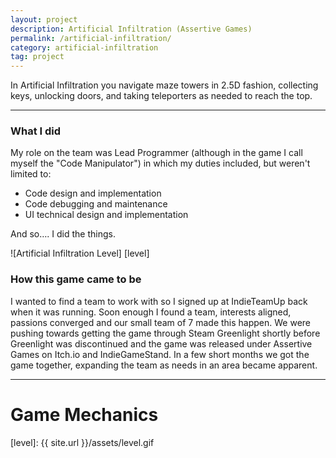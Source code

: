 ```yaml
---
layout: project
description: Artificial Infiltration (Assertive Games)
permalink: /artificial-infiltration/
category: artificial-infiltration
tag: project
---
```


<!-- Description -->
In Artificial Infiltration you navigate maze towers in 2.5D fashion, collecting keys, unlocking doors, and taking teleporters as needed to reach the top.

---

<!-- My role on this project -->
### What I did

My role on the team was Lead Programmer (although in the game I call myself the "Code Manipulator") in which my duties included, but weren't limited to:
- Code design and implementation
- Code debugging and maintenance 
- UI technical design and implementation

And so…. I did the things.

<!-- In Artificial Infiltration, you play as A.D.A. (Artificial Defense Assistant), an AI tasked with the infiltration of enemy systems, the complexity of which are circumnavigated by instantiating both A.D.A. and the entire system in a virtualized environment. You take control of the virtualized instance of A.D.A. and guide her through the enemy system, finding successful infiltration awaiting somewhere in the maze. -->

![Artificial Infiltration Level] [level]

<!--excerpt_end-->

### How this game came to be

I wanted to find a team to work with so I signed up at IndieTeamUp back when it was running. Soon enough I found a team, interests aligned, passions converged and our small team of 7 made this happen. We were pushing towards getting the game through Steam Greenlight shortly before Greenlight was discontinued and the game was released under Assertive Games on Itch.io and IndieGameStand. In a few short months we got the game together, expanding the team as needs in an area became apparent. 

---

# Game Mechanics


[level]: {{ site.url }}/assets/level.gif